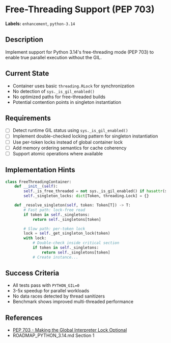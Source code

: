 # Free-Threading Support (PEP 703)

**Labels:** `enhancement`, `python-3.14`

## Description
Implement support for Python 3.14's free-threading mode (PEP 703) to enable true parallel execution without the GIL.

## Current State
- Container uses basic `threading.RLock` for synchronization
- No detection of `sys._is_gil_enabled()`
- No optimized paths for free-threaded builds
- Potential contention points in singleton instantiation

## Requirements
- [ ] Detect runtime GIL status using `sys._is_gil_enabled()`
- [ ] Implement double-checked locking pattern for singleton instantiation
- [ ] Use per-token locks instead of global container lock
- [ ] Add memory ordering semantics for cache coherency
- [ ] Support atomic operations where available

## Implementation Hints
```python
class FreeThreadingContainer:
    def __init__(self):
        self._is_free_threaded = not sys._is_gil_enabled() if hasattr(sys, '_is_gil_enabled') else False
        self._singleton_locks: dict[Token, threading.Lock] = {}

    def _resolve_singleton(self, token: Token[T]) -> T:
        # Fast path: lock-free read
        if token in self._singletons:
            return self._singletons[token]

        # Slow path: per-token lock
        lock = self._get_singleton_lock(token)
        with lock:
            # Double-check inside critical section
            if token in self._singletons:
                return self._singletons[token]
            # Create instance...
```

## Success Criteria
- All tests pass with `PYTHON_GIL=0`
- 3-5x speedup for parallel workloads
- No data races detected by thread sanitizers
- Benchmark shows improved multi-threaded performance

## References
- [PEP 703 - Making the Global Interpreter Lock Optional](https://peps.python.org/pep-0703/)
- ROADMAP_PYTHON_3.14.md Section 1